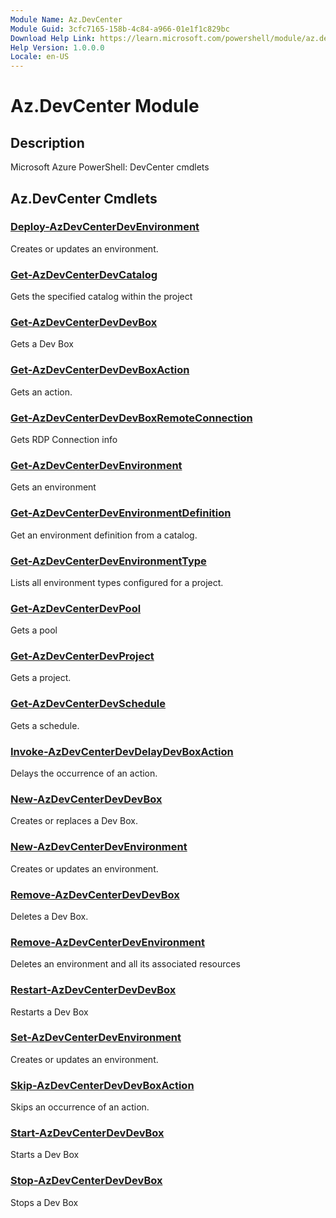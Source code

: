 ```yaml
---
Module Name: Az.DevCenter
Module Guid: 3cfc7165-158b-4c84-a966-01e1f1c829bc
Download Help Link: https://learn.microsoft.com/powershell/module/az.devcenter
Help Version: 1.0.0.0
Locale: en-US
---
```


# Az.DevCenter Module
## Description
Microsoft Azure PowerShell: DevCenter cmdlets

## Az.DevCenter Cmdlets
### [Deploy-AzDevCenterDevEnvironment](Deploy-AzDevCenterDevEnvironment.md)
Creates or updates an environment.

### [Get-AzDevCenterDevCatalog](Get-AzDevCenterDevCatalog.md)
Gets the specified catalog within the project

### [Get-AzDevCenterDevDevBox](Get-AzDevCenterDevDevBox.md)
Gets a Dev Box

### [Get-AzDevCenterDevDevBoxAction](Get-AzDevCenterDevDevBoxAction.md)
Gets an action.

### [Get-AzDevCenterDevDevBoxRemoteConnection](Get-AzDevCenterDevDevBoxRemoteConnection.md)
Gets RDP Connection info

### [Get-AzDevCenterDevEnvironment](Get-AzDevCenterDevEnvironment.md)
Gets an environment

### [Get-AzDevCenterDevEnvironmentDefinition](Get-AzDevCenterDevEnvironmentDefinition.md)
Get an environment definition from a catalog.

### [Get-AzDevCenterDevEnvironmentType](Get-AzDevCenterDevEnvironmentType.md)
Lists all environment types configured for a project.

### [Get-AzDevCenterDevPool](Get-AzDevCenterDevPool.md)
Gets a pool

### [Get-AzDevCenterDevProject](Get-AzDevCenterDevProject.md)
Gets a project.

### [Get-AzDevCenterDevSchedule](Get-AzDevCenterDevSchedule.md)
Gets a schedule.

### [Invoke-AzDevCenterDevDelayDevBoxAction](Invoke-AzDevCenterDevDelayDevBoxAction.md)
Delays the occurrence of an action.

### [New-AzDevCenterDevDevBox](New-AzDevCenterDevDevBox.md)
Creates or replaces a Dev Box.

### [New-AzDevCenterDevEnvironment](New-AzDevCenterDevEnvironment.md)
Creates or updates an environment.

### [Remove-AzDevCenterDevDevBox](Remove-AzDevCenterDevDevBox.md)
Deletes a Dev Box.

### [Remove-AzDevCenterDevEnvironment](Remove-AzDevCenterDevEnvironment.md)
Deletes an environment and all its associated resources

### [Restart-AzDevCenterDevDevBox](Restart-AzDevCenterDevDevBox.md)
Restarts a Dev Box

### [Set-AzDevCenterDevEnvironment](Set-AzDevCenterDevEnvironment.md)
Creates or updates an environment.

### [Skip-AzDevCenterDevDevBoxAction](Skip-AzDevCenterDevDevBoxAction.md)
Skips an occurrence of an action.

### [Start-AzDevCenterDevDevBox](Start-AzDevCenterDevDevBox.md)
Starts a Dev Box

### [Stop-AzDevCenterDevDevBox](Stop-AzDevCenterDevDevBox.md)
Stops a Dev Box

